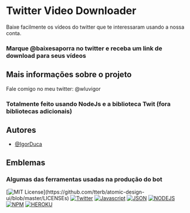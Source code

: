
# Twitter Video Downloader

Baixe facilmente os vídeos do twitter que te interessaram usando a nossa conta.

### Marque @baixesaporra no twitter e receba um link de download para seus vídeos

## Mais informações sobre o projeto
Fale comigo no meu twitter: @wluvigor

### Totalmente feito usando NodeJs e a biblioteca Twit (fora bibliotecas adicionais)


## Autores

- [@IgorDuca](https://www.github.com/IgorDuca)

  
## Emblemas

### Algumas das ferramentas usadas na produção do bot

[![MIT License](https://img.shields.io/apm/l/atomic-design-ui.svg?)](https://github.com/tterb/atomic-design-ui/blob/master/LICENSEs)
[![Twitter](https://img.shields.io/badge/Twitter-1DA1F2?style=for-the-badge&logo=twitter&logoColor=white)](https://twitter.com/wluvigor)
[![Javascript](https://img.shields.io/badge/JavaScript-F7DF1E?style=for-the-badge&logo=javascript&logoColor=black)]()
[![JSON](https://img.shields.io/badge/json-5E5C5C?style=for-the-badge&logo=json&logoColor=white)]()
[![NODEJS](https://img.shields.io/badge/Node.js-339933?style=for-the-badge&logo=nodedotjs&logoColor=white)]()
[![NPM](https://img.shields.io/badge/npm-CB3837?style=for-the-badge&logo=npm&logoColor=white)]()
[![HEROKU](https://img.shields.io/badge/Heroku-430098?style=for-the-badge&logo=heroku&logoColor=white)]()